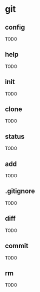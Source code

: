 # git

## config
TODO

## help
TODO

## init
TODO

## clone
TODO

## status
TODO

## add
TODO

## .gitignore
TODO

## diff
TODO

## commit
TODO

## rm
TODO
